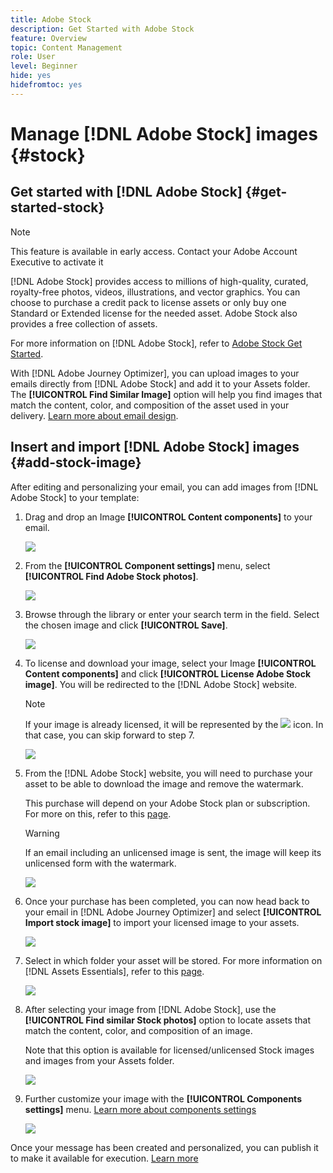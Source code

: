 ```yaml
---
title: Adobe Stock
description: Get Started with Adobe Stock
feature: Overview
topic: Content Management
role: User
level: Beginner
hide: yes
hidefromtoc: yes
---
```

# Manage [!DNL Adobe Stock] images {#stock}

## Get started with [!DNL Adobe Stock] {#get-started-stock}

>[!NOTE]
>This feature is available in early access. Contact your Adobe Account Executive to activate it

[!DNL Adobe Stock] provides access to millions of high-quality, curated, royalty-free photos, videos, illustrations, and vector graphics. You can choose to purchase a credit pack to license assets or only buy one Standard or Extended license for the needed asset. Adobe Stock also provides a free collection of assets.

For more information on [!DNL Adobe Stock], refer to [Adobe Stock Get Started](https://helpx.adobe.com/stock/get-started.html).

With [!DNL Adobe Journey Optimizer], you can upload images to your emails directly from [!DNL Adobe Stock] and add it to your Assets folder. The **[!UICONTROL Find Similar Image]** option will help you find images that match the content, color, and composition of the asset used in your delivery.
[Learn more about email design](design-emails.md).

## Insert and import [!DNL Adobe Stock] images {#add-stock-image}

After editing and personalizing your email, you can add images from [!DNL Adobe Stock] to your template:

1. Drag and drop an Image **[!UICONTROL Content components]** to your email.

    ![](assets/stock_1.png)

1. From the **[!UICONTROL Component settings]** menu, select **[!UICONTROL Find Adobe Stock photos]**.

    ![](assets/stock_2.png)

1. Browse through the library or enter your search term in the field. Select the chosen image and click **[!UICONTROL Save]**.

    ![](assets/stock_3.png)

1. To license and download your image, select your Image **[!UICONTROL Content components]** and click **[!UICONTROL License Adobe Stock image]**. You will be redirected to the [!DNL Adobe Stock] website.

    >[!NOTE]
    > If your image is already licensed, it will be represented by the ![](assets/stock_10.png) icon. In that case, you can skip forward to step 7.

    ![](assets/stock_4.png)

1. From the [!DNL Adobe Stock] website, you will need to purchase your asset to be able to download the image and remove the watermark. 

    This purchase will depend on your Adobe Stock plan or subscription. For more on this, refer to this [page](https://stock.adobe.com/plans).
    
    >[!WARNING]
    > If an email including an unlicensed image is sent, the image will keep its unlicensed form with the watermark.

    ![](assets/stock_5.png)

1. Once your purchase has been completed, you can now head back to your email in [!DNL Adobe Journey Optimizer] and select **[!UICONTROL Import stock image]** to import your licensed image to your assets. 

    ![](assets/stock_6.png)

1. Select in which folder your asset will be stored. For more information on [!DNL Assets Essentials], refer to this [page](assets-essentials.md#get-started-assets-essentials).

    ![](assets/stock_7.png)

1. After selecting your image from [!DNL Adobe Stock], use the **[!UICONTROL Find similar Stock photos]** option to locate assets that match the content, color, and composition of an image. 

    Note that this option is available for licensed/unlicensed Stock images and images from your Assets folder.

    ![](assets/stock_8.png)

1. Further customize your image with the **[!UICONTROL Components settings]** menu. [Learn more about components settings](content-components.md)

    ![](assets/stock_11.png)

Once your message has been created and personalized, you can publish it to make it available for execution. [Learn more](publish-manage-message.md)